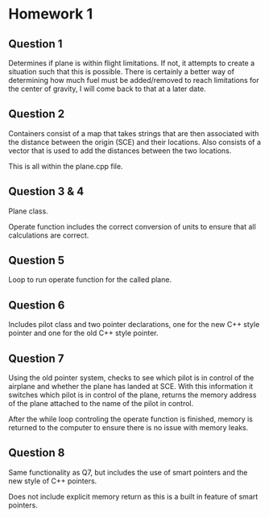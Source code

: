 # Homework 1

## Question 1
Determines if plane is within flight limitations. If not, it attempts to create a situation such that this is possible. There is certainly a better way of determining how much fuel must be added/removed to reach limitations for the center of gravity, I will come back to that at a later date. 

## Question 2
Containers consist of a map that takes strings that are then associated with the distance between the origin (SCE) and their locations. Also consists of a vector that is used to add the distances between the two locations.

This is all within the plane.cpp file.

## Question 3 & 4
Plane class.

Operate function includes the correct conversion of units to ensure that all calculations are correct.

## Question 5
Loop to run operate function for the called plane.

## Question 6
Includes pilot class and two pointer declarations, one for the new C++ style pointer and one for the old C++ style pointer.

## Question 7
Using the old pointer system, checks to see which pilot is in control of the airplane and whether the plane has landed at SCE. With this information it switches which pilot is in control of the plane, returns the memory address of the plane attached to the name of the pilot in control.

After the while loop controling the operate function is finished, memory is returned to the computer to ensure there is no issue with memory leaks.

## Question 8
Same functionality as Q7, but includes the use of smart pointers and the new style of C++ pointers.

Does not include explicit memory return as this is a built in feature of smart pointers.